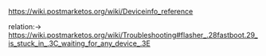 https://wiki.postmarketos.org/wiki/Deviceinfo_reference

relation:-> https://wiki.postmarketos.org/wiki/Troubleshooting#flasher_.28fastboot.29_is_stuck_in_.3C_waiting_for_any_device_.3E
